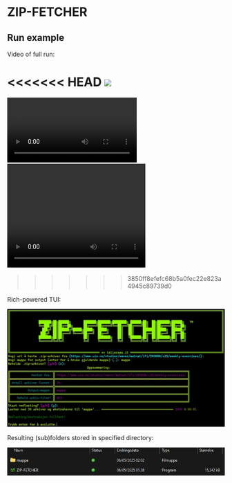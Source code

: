 # ZIP-FETCHER

## Run example

Video of full run:

<<<<<<< HEAD
![](example/mappe_animated.gif)
=======
![](example/mappe_vid.mp4)
<video width="320" height="240" controls>
  <source src="example/mappe_vid.mp4" type="video/mp4">
</video>
>>>>>>> 3850ff8efefc68b5a0fec22e823a4945c89739d0

Rich-powered TUI:

![](example/mappe_tui.jpg)

Resulting (sub)folders stored in specified directory:

![](example/mappe_explorer.jpg)
